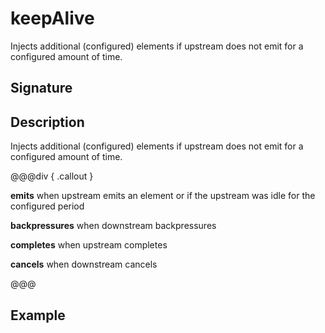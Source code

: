 # keepAlive

Injects additional (configured) elements if upstream does not emit for a configured amount of time.

## Signature

## Description

Injects additional (configured) elements if upstream does not emit for a configured amount of time.


@@@div { .callout }

**emits** when upstream emits an element or if the upstream was idle for the configured period

**backpressures** when downstream backpressures

**completes** when upstream completes

**cancels** when downstream cancels

@@@

## Example

